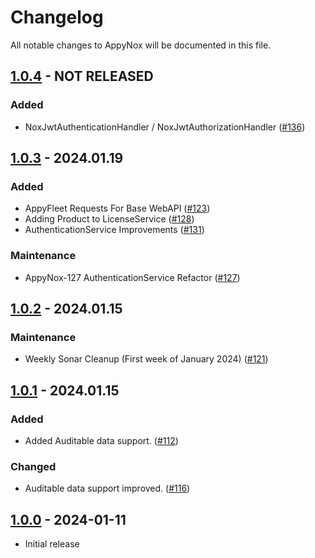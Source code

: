 # Changelog
All notable changes to AppyNox will be documented in this file.

## [1.0.4](https://github.com/HappiSoftware/AppyNox/compare/v1.0.3...v1.0.4) - NOT RELEASED
### Added
- NoxJwtAuthenticationHandler / NoxJwtAuthorizationHandler ([#136](https://github.com/HappiSoftware/AppyNox/issues/136))

## [1.0.3](https://github.com/HappiSoftware/AppyNox/compare/v1.0.2...v1.0.3) - 2024.01.19
### Added
- AppyFleet Requests For Base WebAPI ([#123](https://github.com/HappiSoftware/AppyNox/issues/123))
- Adding Product to LicenseService ([#128](https://github.com/HappiSoftware/AppyNox/issues/128))
- AuthenticationService Improvements ([#131](https://github.com/HappiSoftware/AppyNox/issues/131))

### Maintenance
- AppyNox-127 AuthenticationService Refactor ([#127](https://github.com/HappiSoftware/AppyNox/issues/127))


## [1.0.2](https://github.com/HappiSoftware/AppyNox/compare/v1.0.1...v1.0.2) - 2024.01.15
### Maintenance
- Weekly Sonar Cleanup (First week of January 2024) ([#121](https://github.com/HappiSoftware/AppyNox/issues/121))


## [1.0.1](https://github.com/HappiSoftware/AppyNox/compare/v1.0.0...v1.0.1) - 2024.01.15
### Added
- Added Auditable data support. ([#112](https://github.com/HappiSoftware/AppyNox/issues/112))

### Changed
- Auditable data support improved. ([#116](https://github.com/HappiSoftware/AppyNox/issues/116))


## [1.0.0](https://github.com/HappiSoftware/AppyNox/releases/tag/v1.0.0) - 2024-01-11
- Initial release
